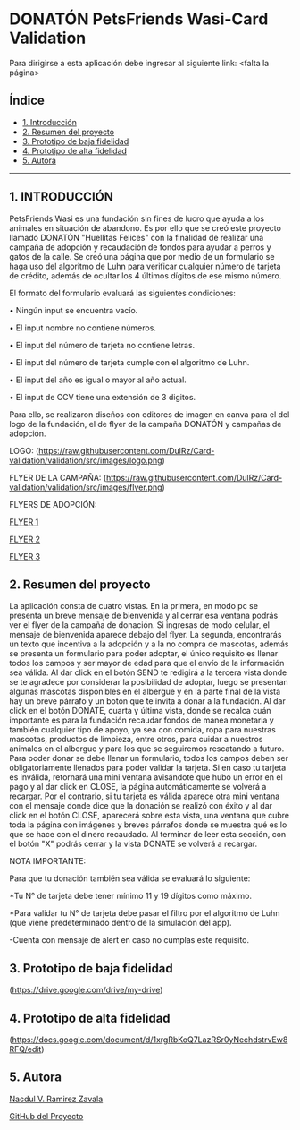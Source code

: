 
# DONATÓN PetsFriends Wasi-Card Validation

Para dirigirse a esta aplicación debe ingresar al siguiente link: <falta la página>

## Índice

* [1. Introducción](#1-introducción)
* [2. Resumen del proyecto](#2-resumen-del-proyecto)
* [3. Prototipo de baja fidelidad](#3-prototipo-de-baja-fidelidad)
* [4. Prototipo de alta fidelidad](#4-prototipo-de-alta-fidelidad)
* [5. Autora](#5-autora)

***

## 1.   INTRODUCCIÓN

PetsFriends Wasi es una fundación sin fines de lucro que ayuda a los animales en situación de abandono. Es por ello que se creó este proyecto llamado DONATÓN "Huellitas Felices" con la finalidad de realizar una campaña de adopción y recaudación de fondos para ayudar a perros y gatos de la calle. Se creó una página que por medio de un formulario se haga uso del algoritmo de Luhn para verificar cualquier número de tarjeta de crédito, además de ocultar los 4 últimos dígitos de ese mismo número.

El formato del formulario evaluará las siguientes condiciones:

• Ningún input se encuentra vacío.

• El input nombre no contiene números.

• El input del número de tarjeta no contiene letras.

• El input del número de tarjeta cumple con el algoritmo de Luhn.

• El input del año es igual o mayor al año actual.

• El input de CCV tiene una extensión de 3 digitos.

Para ello, se realizaron diseños con editores de imagen en canva para el del logo de la fundación, el de flyer de la campaña DONATÓN y campañas de adopción.

LOGO: (<https://raw.githubusercontent.com/DulRz/Card-validation/validation/src/images/logo.png>)

FLYER DE LA CAMPAÑA: (<https://raw.githubusercontent.com/DulRz/Card-validation/validation/src/images/flyer.png>)

FLYERS DE ADOPCIÓN:

[FLYER 1](<https://raw.githubusercontent.com/DulRz/Card-validation/validation/src/images/adopt5.jpeg>)

[FLYER 2](<https://raw.githubusercontent.com/DulRz/Card-validation/validation/src/images/adopt3.jpeg>)

[FLYER 3](<https://raw.githubusercontent.com/DulRz/Card-validation/validation/src/images/adopt2.jpeg>)

## 2. Resumen del proyecto

La aplicación consta de cuatro vistas. En la primera, en modo pc se presenta un breve mensaje de bienvenida y al cerrar esa ventana podrás ver el flyer de la campaña de donación. Si ingresas de modo celular, el mensaje de bienvenida aparece debajo del flyer. La segunda, encontrarás un texto que incentiva a la adopción y a la no compra de mascotas, además se presenta un formulario para poder adoptar, el único requisito es llenar todos los campos y ser mayor de edad para que el envío de la información sea válida. Al dar click en el botón SEND te redigirá a la tercera vista donde se te agradece por considerar la posibilidad de adoptar, luego se presentan algunas mascotas disponibles en el albergue y en la parte final de la vista hay un breve párrafo y un botón que te invita a donar a la fundación. Al dar click en el botón DONATE, cuarta y última vista, donde se recalca cuán importante es para la fundación recaudar fondos de manea monetaria y también cualquier tipo de apoyo, ya sea con comida, ropa para nuestras mascotas, productos de limpieza, entre otros, para cuidar a nuestros animales en el albergue y para los que se seguiremos rescatando a futuro. Para poder donar se debe llenar un formulario, todos los campos deben ser obligatoriamente llenados para poder validar la tarjeta. Si en caso tu tarjeta es inválida, retornará una mini ventana avisándote que hubo un error en el pago y al dar click en CLOSE, la página automáticamente se volverá a recargar. Por el contrario, si tu tarjeta es válida aparece otra mini ventana con el mensaje donde dice que la donación se realizó con éxito y al dar click en el botón CLOSE, aparecerá sobre esta vista, una ventana que cubre toda la página con imágenes y breves párrafos donde se muestra qué es lo que se hace con el dinero recaudado. Al terminar de leer esta sección, con el botón "X" podrás cerrar y la vista DONATE se volverá a recargar.

NOTA IMPORTANTE:

Para que tu donación también sea válida se evaluará lo siguiente:

*Tu N° de tarjeta debe tener mínimo 11 y 19 dígitos como máximo.

*Para validar tu N° de tarjeta debe pasar el filtro por el algoritmo de Luhn (que viene predeterminado dentro de la simulación del app).

-Cuenta con mensaje de alert en caso no cumplas este requisito.

## 3. Prototipo de baja fidelidad

(<https://drive.google.com/drive/my-drive>)

## 4. Prototipo de alta fidelidad

(<https://docs.google.com/document/d/1xrgRbKoQ7LazRSr0yNechdstrvEw8RFQ/edit>)

## 5. Autora

[Nacdul V. Ramirez Zavala](<https://github.com/DulRz>)

[GitHub del Proyecto](<https://github.com/DulRz/Card-validation>)
